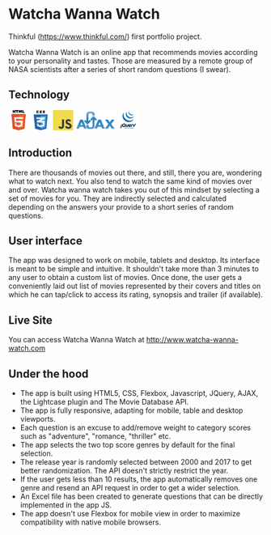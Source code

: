# Watcha Wanna Watch

Thinkful (https://www.thinkful.com/) first portfolio project.

Watcha Wanna Watch is an online app that recommends movies according to your personality and tastes. Those are measured by a remote group of NASA scientists after a series of short random questions (I swear).

## Technology

<img src="https://raw.githubusercontent.com/NicolasMachado/Help-Expat-Berlin/master/views/images/icons/html5.png" height="40px" alt="HTML5" title="HTML5" /> <img src="https://raw.githubusercontent.com/NicolasMachado/Help-Expat-Berlin/master/views/images/icons/css3.png" height="40px" alt="CSS3" title="CSS3" /> <img src="https://raw.githubusercontent.com/NicolasMachado/Help-Expat-Berlin/master/views/images/icons/javascript.png" height="40px" alt="Javascript" title="Javascript" /> <img src="https://raw.githubusercontent.com/NicolasMachado/Help-Expat-Berlin/master/views/images/icons/ajax.png" height="40px" alt="Ajax" title="Ajax" /> <img src="https://raw.githubusercontent.com/NicolasMachado/Help-Expat-Berlin/master/views/images/icons/jquery.png" height="40px" alt="jQuery" title="jQuery" />

## Introduction

There are thousands of movies out there, and still, there you are, wondering what to watch next. You also tend to watch the same kind of movies over and over. Watcha wanna watch takes you out of this mindset by selecting a set of movies for you. They are indirectly selected and calculated depending on the answers your provide to a short series of random questions.

## User interface

The app was designed to work on mobile, tablets and desktop. Its interface is meant to be simple and intuitive. It shouldn't take more than 3 minutes to any user to obtain a custom list of movies. Once done, the user gets a conveniently laid out list of movies represented by their covers and titles on which he can tap/click to access its rating, synopsis and trailer (if available).

## Live Site

You can access Watcha Wanna Watch at http://www.watcha-wanna-watch.com

## Under the hood

* The app is built using HTML5, CSS, Flexbox, Javascript, JQuery, AJAX, the Lightcase plugin and The Movie Database API.
* The app is fully responsive, adapting for mobile, table and desktop viewports.
* Each question is an excuse to add/remove weight to category scores such as "adventure", "romance, "thriller" etc.
* The app selects the two top score genres by default for the final selection.
* The release year is randomly selected between 2000 and 2017 to get better randomization. The API doesn't strictly restrict the year.
* If the user gets less than 10 results, the app automatically removes one genre and resend an API request in order to get a wider selection.
* An Excel file has been created to generate questions that can be directly implemented in the app JS.
* The app doesn't use Flexbox for mobile view in order to maximize compatibility with native mobile browsers.
